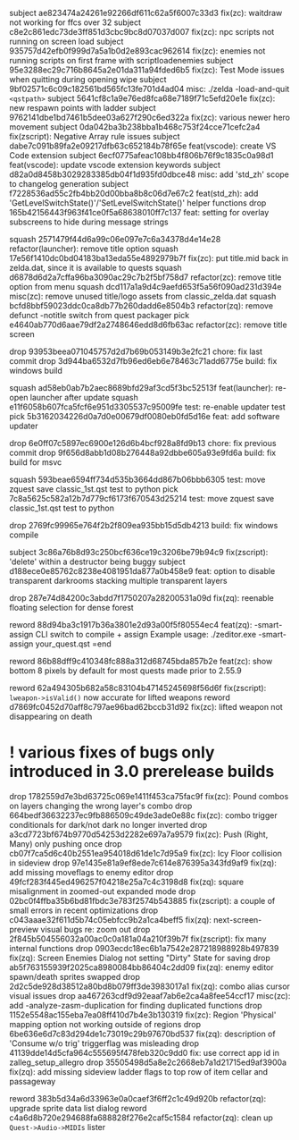 subject ae823474a24261e92266df611c62a5f6007c33d3 fix(zc): waitdraw not working for ffcs over 32
subject c8e2c861edc73de3ff851d3cbc9bc8d07037d007 fix(zc): npc scripts not running on screen load
subject 935757d42efb0f999d7a5a1b0d2e893cac962614 fix(zc): enemies not running scripts on first frame with scriptloadenemies
subject 95e3288ec29c716b8645a2e01da311a94fded6b5 fix(zc): Test Mode issues when quitting during opening wipe
subject 9bf02571c6c09c182561bd565fc13fe701d4ad04 misc: ./zelda -load-and-quit `<qstpath>`
subject 5641cf8c1a9e76ed8fca68e7189f71c5efd20e1e fix(zc): new respawn points with ladder
subject 9762141dbe1bd7461b5dee03a627f290c6ed322a fix(zc): various newer hero movement
subject 0da042ba3b238bba1b468c753f24cce71cefc2a4 fix(zscript): Negative Array rule issues
subject dabe7c091b89fa2e09217dfb63c652184b78f65e feat(vscode): create VS Code extension
subject 6ecf0775afeac108bb4f806b76f9c1835c0a98d1 feat(vscode): update vscode extension keywords
subject d82a0d8458b3029283385db04f1d935fd0dbce48 misc: add 'std_zh' scope to changelog generation
subject f7228536ad55c2fb4bb20d00bba8b8c06d7e67c2 feat(std_zh): add 'GetLevelSwitchState()'/'SetLevelSwitchState()' helper functions
drop 165b42156443f963f41ce0f5a68638010ff7c137 feat: setting for overlay subscreens to hide during message strings

squash 2571479f44d6a99c06e097e7c6a34378d4e14e28 refactor(launcher): remove title option
squash 17e56f1410dc0bd04183ba13eda55e4892979b7f fix(zc): put title.mid back in zelda.dat, since it is available to quests
squash d6878d6d2a7cffa96ba3090ac29c7b2f5bf758d7 refactor(zc): remove title option from menu
squash dcd117a1a9d4c9aefd653f5a56f090ad231d394e misc(zc): remove unused title/logo assets from classic_zelda.dat
squash bcfd8bbf59023ddc0ca8db77b260dadd6e8504b3 refactor(zq): remove defunct -notitle switch from quest packager
pick e4640ab770d6aae79df2a2748646edd8d6fb63ac refactor(zc): remove title screen

drop 93953beea071045757d2d7b69b053149b3e2fc21 chore: fix last commit
drop 3d944ba6532d7fb96ed6eb6e78463c71add6775e build: fix windows build

squash ad58eb0ab7b2aec8689bfd29af3cd5f3bc52513f feat(launcher): re-open launcher after update
squash e11f6058b607fca5fcf6e951d3305537c95009fe test: re-enable updater test
pick 5b3162034226d0a7d0e00679df0080eb0fd5d16e feat: add software updater

drop 6e0ff07c5897ec6900e126d6b4bcf928a8fd9b13 chore: fix previous commit
drop 9f656d8abb1d08b276448a92dbbe605a93e9fd6a build: fix build for msvc

squash 593beae6594ff734d535b3664dd867b06bbb6305 test: move zquest save classic_1st.qst test to python
pick 7c8a5625c582a12b7d779cf6173f670543d25214 test: move zquest save classic_1st.qst test to python

drop 2769fc99965e764f2b2f809ea935bb15d5db4213 build: fix windows compile

subject 3c86a76b8d93c250bcf636ce19c3206be79b94c9 fix(zscript): 'delete' within a destructor being buggy
subject d188ece0e85762c8238e4081951da877a0b458e9 feat: option to disable transparent darkrooms stacking multiple transparent layers

drop 287e74d84200c3abdd7f1750207a28200531a09d fix(zq): reenable floating selection for dense forest

reword 88d94ba3c1917b36a3801e2d93a00f5f80554ec4 feat(zq): -smart-assign CLI switch to compile + assign
Example usage: ./zeditor.exe -smart-assign your_quest.qst
=end

reword 86b88dff9c410348fc888a312d68745bda857b2e feat(zc): show bottom 8 pixels by default for most quests made prior to 2.55.9

reword 62a494305b682a58c83104b47145245698f56d6f fix(zscript): `lweapon->isValid()` now accurate for lifted weapons
reword d7869fc0452d70aff8c797ae96bad62bccb31d92 fix(zc): lifted weapon not disappearing on death

# ! various fixes of bugs only introduced in 3.0 prerelease builds
drop 1782559d7e3bd63725c069e1411f453ca75fac9f fix(zc): Pound combos on layers changing the wrong layer's combo
drop 664bedf36632237ec9fb886509c49de3ade0e88c fix(zc): combo trigger conditionals for dark/not dark no longer inverted
drop a3cd7723bf674b9770d54253d2282e697a7a9579 fix(zc): Push (Right, Many) only pushing once
drop cb07f7ca5d6c40b2551ea954018d61de1c7d95a9 fix(zc): Icy Floor collision in sideview
drop 97e1435e81a9ef8ede7c614e876395a343fd9af9 fix(zq): add missing moveflags to enemy editor
drop 49fcf283f445ed496257f04218e25a7c4c3198d8 fix(zq): square misalignment in zoomed-out expanded mode
drop 02bc0f4ffba35b6bd81fbdc3e783f2574b543885 fix(zscript): a couple of small errors in recent optimizations
drop c043aaae32f611d5b74c05ebfcc9b2a1ca4beff5 fix(zq): next-screen-preview visual bugs re: zoom out
drop 2f845b504556032a00ac0c0a181a04a210f39b7f fix(zscript): fix many internal functions
drop 0903ecdc18ec6b1a7542e287218988928b497839 fix(zq): Screen Enemies Dialog not setting "Dirty" State for saving
drop ab5f763155939f2025ca8980084bb86404c2dd09 fix(zq): enemy editor spawn/death sprites swapped
drop 2d2c5de928d38512a80bd8b079ff3de3983017a1 fix(zq): combo alias cursor visual issues
drop aa467263cdf9d92eaaf7ab6e2ca4a8fee54ccf17 misc(zc): add -analyze-zasm-duplication for finding duplicated functions
drop 1152e5548ac155eba7ea08ff410d7b4e3b130319 fix(zc): Region 'Physical' mapping option not working outside of regions
drop 6be636e6d7c83d294de1c73019c29b97670bd537 fix(zq): description of 'Consume w/o trig' triggerflag was misleading
drop 41139dde14d5cfa964c555695f478feb320c9dd0 fix: use correct app id in zalleg_setup_allegro
drop 35505498d5a8e2c2668eb7a1d21715ed9af3900a fix(zq): add missing sideview ladder flags to top row of item cellar and passageway

reword 383b5d34a6d33963e0a0caef3f6ff2c1c49d920b refactor(zq): upgrade sprite data list dialog
reword c4a6d8b720e294688fa688828f276e2caf5c1584 refactor(zq): clean up `Quest->Audio->MIDIs` lister
